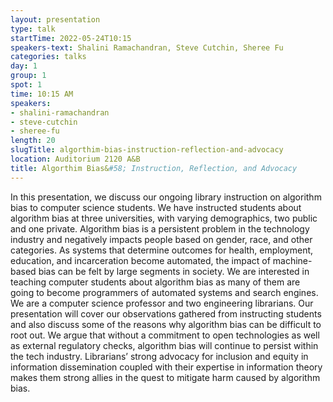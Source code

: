 ```yaml
---
layout: presentation
type: talk 
startTime: 2022-05-24T10:15
speakers-text: Shalini Ramachandran, Steve Cutchin, Sheree Fu
categories: talks
day: 1
group: 1
spot: 1
time: 10:15 AM
speakers:
- shalini-ramachandran
- steve-cutchin
- sheree-fu
length: 20
slugTitle: algorthim-bias-instruction-reflection-and-advocacy
location: Auditorium 2120 A&B
title: Algorthim Bias&#58; Instruction, Reflection, and Advocacy
---
```

In this presentation, we discuss our ongoing library instruction on algorithm bias to computer science students. We have instructed students about algorithm bias at three universities, with varying demographics, two public and one private. Algorithm bias is a persistent problem in the technology industry and negatively impacts people based on gender, race, and other categories. As systems that determine outcomes for health, employment, education, and incarceration become automated, the impact of machine-based bias can be felt by large segments in society. We are interested in teaching computer students about algorithm bias as many of them are going to become programmers of automated systems and search engines. We are a computer science professor and two engineering librarians. Our presentation will cover our observations gathered from instructing students and also discuss some of the reasons why algorithm bias can be difficult to root out. We argue that without a commitment to open technologies as well as external regulatory checks, algorithm bias will continue to persist within the tech industry. Librarians’ strong advocacy for inclusion and equity in information dissemination coupled with their expertise in information theory makes them strong allies in the quest to mitigate harm caused by algorithm bias.
